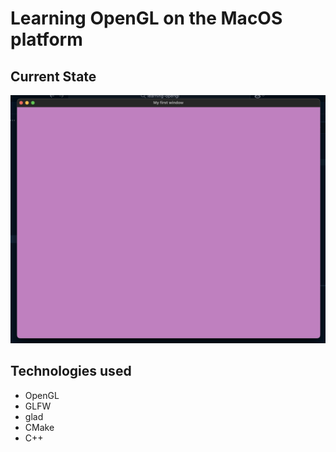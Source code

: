 # Learning OpenGL on the MacOS platform

## Current State

![01](./assets//01.png)

## Technologies used

- OpenGL
- GLFW
- glad
- CMake
- C++